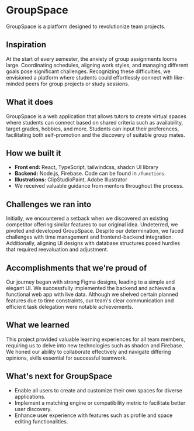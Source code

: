 # GroupSpace

GroupSpace is a platform designed to revolutionize team projects.

## Inspiration

At the start of every semester, the anxiety of group assignments looms large. Coordinating schedules, aligning work styles, and managing different goals pose significant challenges. Recognizing these difficulties, we envisioned a platform where students could effortlessly connect with like-minded peers for group projects or study sessions.

## What it does

GroupSpace is a web application that allows tutors to create virtual spaces where students can connect based on shared criteria such as availability, target grades, hobbies, and more. Students can input their preferences, facilitating both self-promotion and the discovery of suitable group mates.

## How we built it

- **Front end:** React, TypeScript, tailwindcss, shadcn UI library
- **Backend:** Node.js, Firebase. Code can be found in `/functions`.
- **Illustrations:** ClipStudioPaint, Adobe Illustrator
- We received valuable guidance from mentors throughout the process.

## Challenges we ran into

Initially, we encountered a setback when we discovered an existing competitor offering similar features to our original idea. Undeterred, we pivoted and developed GroupSpace. Despite our determination, we faced challenges with time management and frontend-backend integration. Additionally, aligning UI designs with database structures posed hurdles that required reevaluation and adjustment.

## Accomplishments that we're proud of

Our journey began with strong Figma designs, leading to a simple and elegant UI. We successfully implemented the backend and achieved a functional web app with live data. Although we shelved certain planned features due to time constraints, our team's clear communication and efficient task delegation were notable achievements.

## What we learned

This project provided valuable learning experiences for all team members, requiring us to delve into new technologies such as shadcn and Firebase. We honed our ability to collaborate effectively and navigate differing opinions, skills essential for successful teamwork.

## What's next for GroupSpace

- Enable all users to create and customize their own spaces for diverse applications.
- Implement a matching engine or compatibility metric to facilitate better user discovery.
- Enhance user experience with features such as profile and space editing functionalities.
